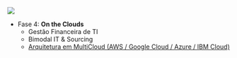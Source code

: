 [![](https://raw.githubusercontent.com/josecastillolema/fiap/master/img/asoo.png)](https://www.fiap.com.br/online/mba/mba-em-arquitetura-de-solucoes/)

 - Fase 4: **On the Clouds**
    - Gestão Financeira de TI
    - Bimodal IT & Sourcing
    - [Arquitetura em MultiCloud (AWS / Google Cloud / Azure / IBM Cloud)](https://github.com/josecastillolema/fiap/blob/master/asoo/multicloud/README.md)
